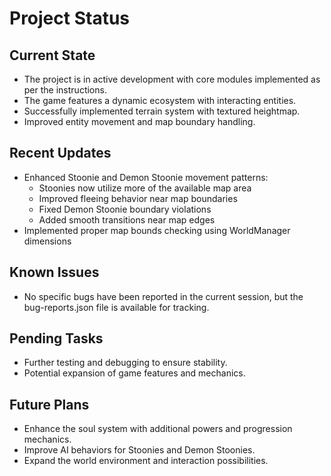 # Project Status

## Current State
- The project is in active development with core modules implemented as per the instructions.
- The game features a dynamic ecosystem with interacting entities.
- Successfully implemented terrain system with textured heightmap.
- Improved entity movement and map boundary handling.

## Recent Updates
- Enhanced Stoonie and Demon Stoonie movement patterns:
  - Stoonies now utilize more of the available map area
  - Improved fleeing behavior near map boundaries
  - Fixed Demon Stoonie boundary violations
  - Added smooth transitions near map edges
- Implemented proper map bounds checking using WorldManager dimensions

## Known Issues
- No specific bugs have been reported in the current session, but the bug-reports.json file is available for tracking.

## Pending Tasks
- Further testing and debugging to ensure stability.
- Potential expansion of game features and mechanics.

## Future Plans
- Enhance the soul system with additional powers and progression mechanics.
- Improve AI behaviors for Stoonies and Demon Stoonies.
- Expand the world environment and interaction possibilities.